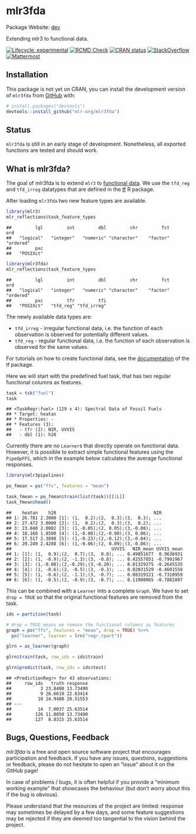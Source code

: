 
# mlr3fda

Package Website: [dev](https://mlr3fda.mlr-org.com/)

Extending mlr3 to functional data.

<!-- badges: start -->

[![Lifecycle:
experimental](https://img.shields.io/badge/lifecycle-experimental-orange.svg)](https://lifecycle.r-lib.org/articles/stages.html#experimental)
[![RCMD
Check](https://github.com/mlr-org/mlr3fda/actions/workflows/rcmdcheck.yaml/badge.svg)](https://github.com/mlr-org/mlr3fda/actions/workflows/rcmdcheck.yaml)
[![CRAN
status](https://www.r-pkg.org/badges/version/mlr3fda)](https://CRAN.R-project.org/package=mlr3fda)
[![StackOverflow](https://img.shields.io/badge/stackoverflow-mlr3-orange.svg)](https://stackoverflow.com/questions/tagged/mlr3)
[![Mattermost](https://img.shields.io/badge/chat-mattermost-orange.svg)](https://lmmisld-lmu-stats-slds.srv.mwn.de/mlr_invite/)
<!-- badges: end -->

## Installation

This package is not yet on CRAN, you can install the development version
of `mlr3fda` from [GitHub](https://github.com/) with:

``` r
# install.packages("devtools")
devtools::install_github("mlr-org/mlr3fda")
```

## Status

`mlr3fda` is still in an early stage of development. Nonetheless, all
exported functions are tested and should work.

## What is mlr3fda?

The goal of mlr3fda is to extend `mlr3` to [functional
data](https://en.wikipedia.org/wiki/Functional_data_analysis). We use
the `tfd_reg` and `tfd_irreg` datatypes that are defined in the
[tf](https://github.com/tidyfun/tf) R package.

After loading `mlr3fda` two new feature types are available.

``` r
library(mlr3)
mlr_reflections$task_feature_types
```

    ##         lgl         int         dbl         chr         fct         ord 
    ##   "logical"   "integer"   "numeric" "character"    "factor"   "ordered" 
    ##         pxc 
    ##   "POSIXct"

``` r
library(mlr3fda)
mlr_reflections$task_feature_types
```

    ##         lgl         int         dbl         chr         fct         ord 
    ##   "logical"   "integer"   "numeric" "character"    "factor"   "ordered" 
    ##         pxc         tfr         tfi 
    ##   "POSIXct"   "tfd_reg" "tfd_irreg"

The newly available data types are:

- `tfd_irreg` - irregular functional data, i.e. the function of each
  observation is observed for potentially different values.
- `tfd_reg` - regular functional data, i.e. the function of each
  observation is observed for the same values.

For tutorials on how to create functional data, see the
[documentation](https://github.com/tidyfun/tf) of the tf package.

Here we will start with the predefined fuel task, that has two regular
functional columns as features.

``` r
task = tsk("fuel")
task
```

    ## <TaskRegr:fuel> (129 x 4): Spectral Data of Fossil Fuels
    ## * Target: heatan
    ## * Properties: -
    ## * Features (3):
    ##   - tfr (2): NIR, UVVIS
    ##   - dbl (1): h20

Currently there are no `Learner`s that directly operate on functional
data. However, it is possible to extract simple functional features
using the `PipeOpFFS`, which in the example below calculates the average
functional responses.

``` r
library(mlr3pipelines)

po_fmean = po("ffs", features = "mean")

task_fmean = po_fmean$train(list(task))[[1L]]
task_fmean$head()
```

    ##    heatan    h20                                     NIR
    ## 1: 26.781 2.3000 [1]: (1,  0.2);(2,  0.3);(3,  0.3); ...
    ## 2: 27.472 3.0000 [2]: (1,  0.2);(2,  0.3);(3,  0.2); ...
    ## 3: 23.840 2.0002 [3]: (1,-0.05);(2, 0.05);(3,-0.08); ...
    ## 4: 18.168 1.8500 [4]: (1,-0.08);(2,-0.08);(3, 0.06); ...
    ## 5: 17.517 2.3898 [5]: (1,-0.23);(2,-0.12);(3,-0.04); ...
    ## 6: 20.249 2.4288 [6]: (1,-0.06);(2, 0.09);(3,-0.06); ...
    ##                                      UVVIS   NIR_mean UVVIS_mean
    ## 1: [1]: (1,  0.9);(2,  0.7);(3,  0.8); ... 0.49851677  0.9636931
    ## 2: [2]: (1, -0.9);(2, -1.3);(3, -0.8); ... 0.42557851 -0.7991967
    ## 3: [3]: (1,-0.08);(2,-0.29);(3,-0.20); ... 0.01329275 -0.2645535
    ## 4: [4]: (1, -0.6);(2, -0.5);(3, -0.3); ... 0.02031529 -0.4601558
    ## 5: [5]: (1, -0.6);(2, -1.1);(3, -0.7); ... 0.08319121 -0.7310959
    ## 6: [6]: (1, -0.5);(2, -0.9);(3, -0.7); ... 0.11900065 -0.7882897

This can be combined with a `Learner` into a complete `Graph`. We have
to set `drop = TRUE` so that the original functional features are
removed from the task.

``` r
ids = partition(task)

# drop = TRUE means we remove the functional columns as features
graph = po("ffs", features = "mean", drop = TRUE) %>>%
  po("learner", learner = lrn("regr.rpart"))

glrn = as_learner(graph)

glrn$train(task, row_ids = ids$train)

glrn$predict(task, row_ids = ids$test)
```

    ## <PredictionRegr> for 43 observations:
    ##     row_ids   truth response
    ##           3 23.8400 13.73490
    ##           9 26.6610 22.63414
    ##          10 24.9480 28.51553
    ## ---                         
    ##          14  7.0037 25.63514
    ##         126 11.8050 13.73490
    ##         127  8.8315 25.63514

## Bugs, Questions, Feedback

*mlr3fda* is a free and open source software project that encourages
participation and feedback. If you have any issues, questions,
suggestions or feedback, please do not hesitate to open an “issue” about
it on the GitHub page!

In case of problems / bugs, it is often helpful if you provide a
“minimum working example” that showcases the behaviour (but don’t worry
about this if the bug is obvious).

Please understand that the resources of the project are limited:
response may sometimes be delayed by a few days, and some feature
suggestions may be rejected if they are deemed too tangential to the
vision behind the project.
